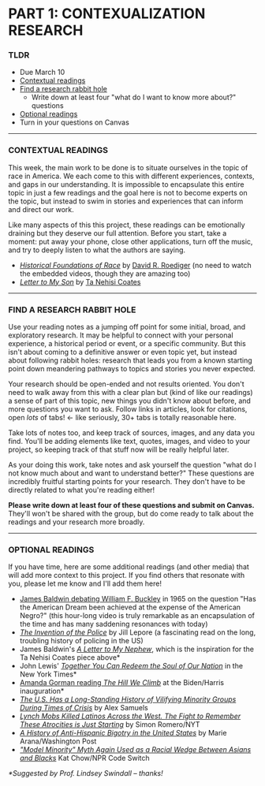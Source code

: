 # PART 1: CONTEXUALIZATION RESEARCH  

### TLDR  
* Due March 10  
* [Contextual readings](#contextual-readings)  
* [Find a research rabbit hole](#find-a-research-rabbit-hole)  
  * Write down at least four "what do I want to know more about?" questions  
* [Optional readings](#optional-readings)  
* Turn in your questions on Canvas  

***

### CONTEXTUAL READINGS
This week, the main work to be done is to situate ourselves in the topic of race in America. We each come to this with different experiences, contexts, and gaps in our understanding. It is impossible to encapsulate this entire topic in just a few readings and the goal here is not to become experts on the topic, but instead to swim in stories and experiences that can inform and direct our work.

Like many aspects of this this project, these readings can be emotionally draining but they deserve our full attention. Before you start, take a moment: put away your phone, close other applications, turn off the music, and try to deeply listen to what the authors are saying.

* [*Historical Foundations of Race*](https://nmaahc.si.edu/learn/talking-about-race/topics/historical-foundations-race) by [David R. Roediger](https://en.wikipedia.org/wiki/David_Roediger) (no need to watch the embedded videos, though they are amazing too)  
* [*Letter to My Son*](https://www.theatlantic.com/politics/archive/2015/07/tanehisi-coates-between-the-world-and-me/397619) by [Ta Nehisi Coates](https://en.wikipedia.org/wiki/Ta-Nehisi_Coates)  

***

### FIND A RESEARCH RABBIT HOLE  
Use your reading notes as a jumping off point for some initial, broad, and exploratory research. It may be helpful to connect with your personal experience, a historical period or event, or a specific community. But this isn't about coming to a definitive answer or even topic yet, but instead about following rabbit holes: research that leads you from a known starting point down meandering pathways to topics and stories you never expected.

Your research should be open-ended and not results oriented. You don't need to walk away from this with a clear plan but (kind of like our readings) a sense of part of this topic, new things you didn't know about before, and more questions you want to ask. Follow links in articles, look for citations, open *lots* of tabs! &larr; like seriously, 30+ tabs is totally reasonable here.

Take lots of notes too, and keep track of sources, images, and any data you find. You'll be adding elements like text, quotes, images, and video to your project, so keeping track of that stuff now will be really helpful later.

As your doing this work, take notes and ask yourself the question "what do I not know much about and want to understand better?" These questions are incredibly fruitful starting points for your research. They don't have to be directly related to what you're reading either!

**Please write down at least four of these questions and submit on Canvas.** They'll won't be shared with the group, but do come ready to talk about the readings and your research more broadly.

***

### OPTIONAL READINGS  
If you have time, here are some additional readings (and other media) that will add more context to this project. If you find others that resonate with you, please let me know and I'll add them here!

* [James Baldwin debating William F. Buckley](https://www.youtube.com/watch?v=5Tek9h3a5wQ) in 1965 on the question "Has the American Dream been achieved at the expense of the American Negro?" (this hour-long video is truly remarkable as an encapsulation of the time and has many saddening resonances with today)  
* [*The Invention of the Police*](https://www.newyorker.com/magazine/2020/07/20/the-invention-of-the-police) by Jill Lepore (a fascinating read on the long, troubling history of policing in the US)  
* James Baldwin's [*A Letter to My Nephew*](https://progressive.org/magazine/letter-nephew), which is the inspiration for the Ta Nehisi Coates piece above\*  
* John Lewis' [*Together You Can Redeem the Soul of Our Nation*](https://www.nytimes.com/2020/07/30/opinion/john-lewis-civil-rights-america.html) in the New York Times\*  
* [Amanda Gorman reading *The Hill We Climb*](https://www.cnn.com/2021/01/20/politics/amanda-gorman-inaugural-poem-transcript/index.html) at the Biden/Harris inauguration\*  
* [*The U.S. Has a Long-Standing History of Vilifying Minority Groups During Times of Crisis*](https://fivethirtyeight.com/features/covid-19-has-led-to-an-uptick-in-anti-asian-racism) by Alex Samuels  
* [*Lynch Mobs Killed Latinos Across the West. The Fight to Remember These Atrocities is Just Starting*](https://www.nytimes.com/2019/03/02/us/porvenir-massacre-texas-mexicans.html) by Simon Romero/NYT  
* [*A History of Anti-Hispanic Bigotry in the United States*](https://www.washingtonpost.com/outlook/a-history-of-anti-hispanic-bigotry-in-the-united-states/2019/08/09/5ceaacba-b9f2-11e9-b3b4-2bb69e8c4e39_story.html) by Marie Arana/Washington Post  
* [*"Model Minority" Myth Again Used as a Racial Wedge Between Asians and Blacks*](https://www.npr.org/sections/codeswitch/2017/04/19/524571669/model-minority-myth-again-used-as-a-racial-wedge-between-asians-and-blacks) Kat Chow/NPR Code Switch  

*\*Suggested by Prof. Lindsey Swindall – thanks!*

